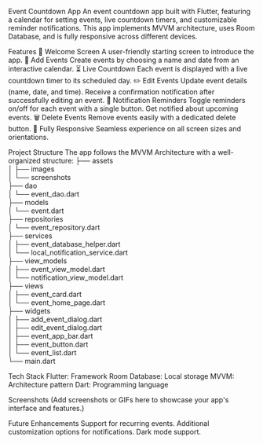 Event Countdown App
An event countdown app built with Flutter, featuring a calendar for setting events, live countdown timers, and customizable reminder notifications. This app implements MVVM architecture, uses Room Database, and is fully responsive across different devices.

Features
🏁 Welcome Screen
A user-friendly starting screen to introduce the app.
📅 Add Events
Create events by choosing a name and date from an interactive calendar.
⏳ Live Countdown
Each event is displayed with a live countdown timer to its scheduled day.
✏️ Edit Events
Update event details (name, date, and time).
Receive a confirmation notification after successfully editing an event.
🔔 Notification Reminders
Toggle reminders on/off for each event with a single button.
Get notified about upcoming events.
🗑️ Delete Events
Remove events easily with a dedicated delete button.
📱 Fully Responsive
Seamless experience on all screen sizes and orientations.

Project Structure
The app follows the MVVM Architecture with a well-organized structure:
├── assets  
│   ├── images  
│   └── screenshots  
├── dao  
│   └── event_dao.dart  
├── models  
│   └── event.dart  
├── repositories  
│   └── event_repository.dart  
├── services  
│   ├── event_database_helper.dart  
│   └── local_notification_service.dart  
├── view_models  
│   ├── event_view_model.dart  
│   └── notification_view_model.dart  
├── views  
│   ├── event_card.dart  
│   └── event_home_page.dart  
├── widgets  
│   ├── add_event_dialog.dart  
│   ├── edit_event_dialog.dart  
│   ├── event_app_bar.dart  
│   ├── event_button.dart  
│   └── event_list.dart  
└── main.dart

Tech Stack
Flutter: Framework
Room Database: Local storage
MVVM: Architecture pattern
Dart: Programming language

Screenshots
(Add screenshots or GIFs here to showcase your app's interface and features.)

Future Enhancements
Support for recurring events.
Additional customization options for notifications.
Dark mode support.
